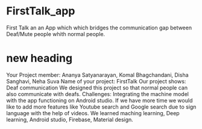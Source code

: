 # FirstTalk_app
First Talk an an App which which bridges the communication gap between Deaf/Mute people whith normal people.


# new heading

Your Project member:
Ananya Satyanarayan, Komal Bhagchandani, Disha Sanghavi, Neha Suva 
Name of your project: FirstTalk
Our project shows: Deaf communication
We designed this project so that normal people can also communicate with deafs.
Challenges: Integrating the machine model with the app functioning on Android studio.
If we have more time we would like to add more features like Youtube search and Google search due to sign language with the help of videos.
We learned maching learning, Deep learning, Android studio, Firebase, Material design. 
